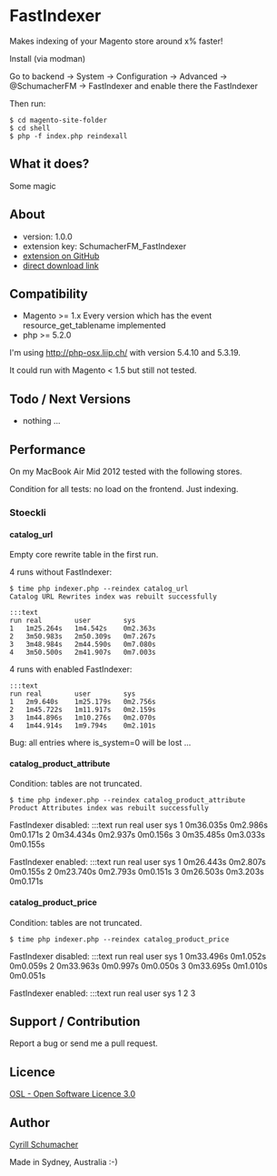 FastIndexer
===========

Makes indexing of your Magento store around x% faster!

Install (via modman)

Go to backend -> System -> Configuration -> Advanced -> @SchumacherFM -> FastIndexer and enable there the FastIndexer

Then run:
```
$ cd magento-site-folder
$ cd shell
$ php -f index.php reindexall
```


What it does?
-------------

Some magic


About
-----
- version: 1.0.0
- extension key: SchumacherFM_FastIndexer
- [extension on GitHub](https://github.com/SchumacherFM)
- [direct download link](https://github.com/SchumacherFM)


Compatibility
-------------
- Magento >= 1.x Every version which has the event resource_get_tablename implemented
- php >= 5.2.0

I'm using http://php-osx.liip.ch/ with version 5.4.10 and 5.3.19.

It could run with Magento < 1.5 but still not tested.


Todo / Next Versions
--------------------
- nothing ...

Performance
-----------

On my MacBook Air Mid 2012 tested with the following stores.

Condition for all tests: no load on the frontend. Just indexing.

### Stoeckli

#### catalog_url

Empty core rewrite table in the first run.

4 runs without FastIndexer:
```
$ time php indexer.php --reindex catalog_url
Catalog URL Rewrites index was rebuilt successfully
```

    :::text
    run real        user        sys
    1   1m25.264s   1m4.542s    0m2.363s
    2   3m50.983s   2m50.309s   0m7.267s
    3   3m48.984s   2m44.590s   0m7.080s
    4   3m50.500s   2m41.907s   0m7.003s

4 runs with enabled FastIndexer:

    :::text
    run real        user        sys
    1   2m9.640s    1m25.179s   0m2.756s
    2   1m45.722s   1m11.917s   0m2.159s
    3   1m44.896s   1m10.276s   0m2.070s
    4   1m44.914s   1m9.794s    0m2.101s

Bug: all entries where is_system=0 will be lost ...

#### catalog_product_attribute

Condition: tables are not truncated.

```
$ time php indexer.php --reindex catalog_product_attribute
Product Attributes index was rebuilt successfully
```

FastIndexer disabled:
    :::text
    run real        user        sys
    1   0m36.035s   0m2.986s    0m0.171s
    2   0m34.434s   0m2.937s    0m0.156s
    3   0m35.485s   0m3.033s    0m0.155s

FastIndexer enabled:
    :::text
    run real        user        sys
    1   0m26.443s   0m2.807s    0m0.155s
    2   0m23.740s   0m2.793s    0m0.151s
    3   0m26.503s   0m3.203s    0m0.171s

#### catalog_product_price

Condition: tables are not truncated.

```
$ time php indexer.php --reindex catalog_product_price

```

FastIndexer disabled:
    :::text
    run real        user        sys
    1   0m33.496s   0m1.052s    0m0.059s
    2   0m33.963s   0m0.997s    0m0.050s
    3   0m33.695s   0m1.010s    0m0.051s

FastIndexer enabled:
    :::text
    run real        user        sys
    1
    2
    3

Support / Contribution
----------------------

Report a bug or send me a pull request.



Licence
-------
[OSL - Open Software Licence 3.0](http://opensource.org/licenses/osl-3.0.php)

Author
------

[Cyrill Schumacher](https://github.com/SchumacherFM)

Made in Sydney, Australia :-)

